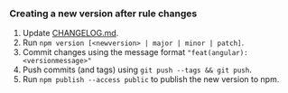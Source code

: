 ### Creating a new version after rule changes

1. Update [CHANGELOG.md](CHANGELOG.md).
2. Run `npm version [<newversion> | major | minor | patch]`.
3. Commit changes using the message format `"feat(angular): <versionmessage>"`
4. Push commits (and tags) using `git push --tags && git push`.
5. Run `npm publish --access public` to publish the new version to npm.
